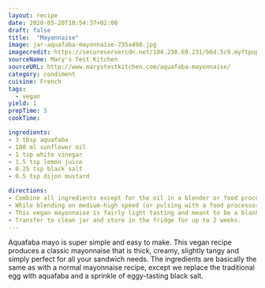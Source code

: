 ```yaml
---
layout: recipe
date: 2020-05-20T10:54:37+02:00
draft: false    
title:  "Mayonnaise"
image: jar-aquafaba-mayonnaise-735x490.jpg
imagecredit: https://secureservercdn.net/104.238.69.231/b6d.5c9.myftpupload.com/wp-content/uploads/2016/07/jar-aquafaba-mayonnaise-735x490.jpg
sourceName: Mary's Test Kitchen
sourceURL: http://www.marystestkitchen.com/aquafaba-mayonnaise/
category: condiment
cuisine: French
tags:
  - vegan
yield: 1
prepTime: 5
cookTime: 

ingredients:
- 3 tbsp aquafaba
- 180 ml sunflower oil 
- 1 tsp white vinegar
- 1.5 tsp lemon juice
- 0.25 tsp black salt
- 0.5 tsp dijon mustard

directions:
- Combine all ingredients except for the oil in a blender or food processor. Blend briefly just to mix the ingredients.
- While blending on medium-high speed (or pulsing with a food processor), slowly add the oil in a thin, steady stream until completely incorporated. The mixture will thicken quickly within a few minutes.
- This vegan mayonnaise is fairly light tasting and meant to be a blank canvas. Feel free to increase the amount of vinegar or lemon juice for more tang, add salt, or add other seasonings to your preference.
- Transfer to clean jar and store in the fridge for up to 2 weeks.
---
```

Aquafaba mayo is super simple and easy to make. This vegan recipe produces a classic mayonnaise that is thick, creamy, slightly tangy and simply perfect for all your sandwich needs. The ingredients are basically the same as with a normal mayonnaise recipe, except we replace the traditional egg with aquafaba and a sprinkle of eggy-tasting black salt. 
